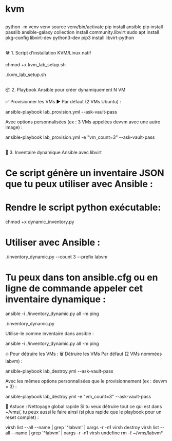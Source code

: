 # kvm

## #######################
python -m venv venv
source venv/bin/activate
pip install ansible
pip install passlib
ansible-galaxy collection install community.libvirt
sudo apt install pkg-config libvirt-dev python3-dev
pip3 install libvirt-python


## #######################

🛠️ 1. Script d'installation KVM/Linux natif

chmod +x kvm_lab_setup.sh


./kvm_lab_setup.sh

## #######################


📦 2. Playbook Ansible pour créer dynamiquement N VM


✅ Provisionner les VMs
▶️ Par défaut (2 VMs Ubuntu) :


ansible-playbook lab_provision.yml --ask-vault-pass


Avec options personnalisées (ex : 3 VMs appelées devvm avec une autre image) :

ansible-playbook lab_provision.yml -e "vm_count=3" --ask-vault-pass



## ###############################



📜 3. Inventaire dynamique Ansible avec libvirt

# Ce script génère un inventaire JSON que tu peux utiliser avec Ansible :
# Rendre le script python exécutable:

chmod +x dynamic_inventory.py

# Utiliser avec Ansible :

./inventory_dynamic.py --count 3 --prefix labvm


# Tu peux dans ton ansible.cfg ou en ligne de commande appeler cet inventaire dynamique :

ansible -i ./inventory_dynamic.py all -m ping



./inventory_dynamic.py

Utilise-le comme inventaire dans ansible :

ansible -i ./inventory_dynamic.py all -m ping




🔥 Pour détruire les VMs :
🗑 Détruire les VMs
Par défaut (2 VMs nommées labvm) :

ansible-playbook lab_destroy.yml --ask-vault-pass


Avec les mêmes options personnalisées que le provisionnement (ex : devvm × 3) :

ansible-playbook lab_destroy.yml -e "vm_count=3" --ask-vault-pass




🧼 Astuce : Nettoyage global rapide
Si tu veux détruire tout ce qui est dans ~/vms/, tu peux aussi le faire ainsi (si plus rapide que le playbook pour un reset complet) :


virsh list --all --name | grep '^labvm' | xargs -r -n1 virsh destroy
virsh list --all --name | grep '^labvm' | xargs -r -n1 virsh undefine
rm -f ~/vms/labvm*


